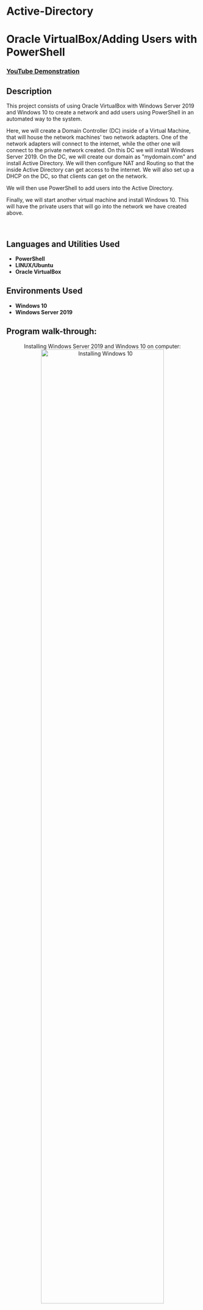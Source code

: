 # Active-Directory<h1> Oracle VirtualBox/Adding Users with PowerShell</h1>

 ### [YouTube Demonstration](https://youtu.be/7eJexJVCqJo)

<h2>Description</h2>
This project consists of using Oracle VirtualBox with Windows Server 2019 and Windows 10 to create a network and add users using PowerShell in an automated way to the system. 


Here, we will create a Domain Controller (DC) inside of a Virtual Machine, that will house the network machines' two network adapters. One of the network adapters will connect to the internet, while the other one will connect to the private network created. On this DC we will install Windows Server 2019.
On the DC, we will create our domain as "mydomain.com" and install Active  Directory. We will then configure NAT and Routing so that the inside Active Directory can get access to the internet.
We will also set up a DHCP on the DC, so that clients can get on the network.

We will then use PowerShell to add users into the Active Directory.

Finally, we will start another virtual machine and install Windows 10. This will have the private users that will go into the network we have created above.


<br />


<h2>Languages and Utilities Used</h2>

- <b>PowerShell</b> 
- <b>LINUX/Ubuntu</b>
- <b>Oracle VirtualBox</b> 

<h2>Environments Used </h2>

- <b>Windows 10</b>
- <b>Windows Server 2019</b>

<h2>Program walk-through:</h2>

<p align="center">
Installing Windows Server 2019 and Windows 10 on computer: <br/>
<img src="https://i.imgur.com/6L1uSQk.png" height="80%" width="80%" alt="Installing Windows 10"/>
 <img src="https://i.imgur.com/LsAdKbM.png" height="80%" width="80%" alt="Installing Windows Server 2019"/>
<br />
<br />
Adding Windows Server 2019 to VirtualBox:
 Here, I am naming the server DC for Domain Controller as well as giving the server 2GB of memory and to run on 3 CPUs <br/>
<img src="https://i.imgur.com/PxOJlXV.png" height="80%" width="80%" alt="Adding WS2019 to VB"/>
<br />
<br />
In settings on the Windows Server 2019, I added on Adapter 1; NAT which will give me access to the outside internet, and then I added Adapter 2; Internal. 
 The internal network will give the clients access to the server: <br/>
<img src="https://i.imgur.com/udpqPbj.png" height="80%" width="80%" alt="WS2019 Settings"/>
<br />
<br />
For the next step, I installed Windows Server 2019 on a VM using VirtualBox:  <br/>
<img src="https://i.imgur.com/mmgnN0o.png" height="80%" width="80%" alt="Installing Windows Server 2019"/>
<br />
<br />
I then set up the NIC (Internal) internet within the network. Marking my IP as 172.016.000.001. My mask 255.255.255.0, and my DNS as pinging itself as 127.000.000.001:  <br/>
<img src="https://i.imgur.com/siTBHIn.png" height="80%" width="80%" alt="VM"/>
<br />
<br />
After setting up the IP address,  I created the Active Directory Domain Controller. Giving it the name "mydomain.com":  <br/>
<img src="https://i.imgur.com/HXmS6g7.png" height="80%" width="80%" alt="VM"/>
 <img src="https://i.imgur.com/YGPw2F2.png" height="80%" width="80%" alt="VM"/>
<br />
<br />
Now it is time to set up an admin account instead of using the one windows provides
 In order to do this, we had to create a new group within the system called "_ADMINS". We then added user mrayas (my name) and moved the user to the admins folder.:  <br/>
<img src="https://i.imgur.com/8jsLNrC.png" height="80%" width="80%" alt="VM"/>
<img src="https://i.imgur.com/Y6F9rGj.png" height="80%" width="80%" alt="VM"/>
Now we will install RAT (Remote Access Server)/NAS (Network Access Translation) in order to allow our client from Windows 10 to be on the network and have access to the internet. :  <br/>
<img src="https://i.imgur.com/2mBfzAC.png" height="80%" width="80%" alt="VM"/>
<img src="https://i.imgur.com/QakoxT5.png" height="80%" width="80%" alt="VM"/>
Following the installation of RAT/NAS, we will set up our DHCP which will allow a client (user) to join our network and sign on. Here, we w ill set the scope from: 172.16.0.100 to 172.16.0.200.
<img src="https://i.imgur.com/G47ArB6.png" height="80%" width="80%" alt="VM"/>
<img src="https://i.imgur.com/XPdMu7E.png" height="80%" width="80%" alt="VM"/>
Ones we have successfully set up our Active Directory Domain Controller, we will use PowerShell in order to add 1,000 random names into our Server. This will serve as the "users" or clients within our organization.



 
</p>

<br />
<br />

<br />
<br />
Observe the wiped disk:  <br/>
<img src="https://i.imgur.com/AeZkvFQ.png" height="80%" width="80%" alt="Disk Sanitization Steps"/>
</p>
<!--
 ```diff
- text in red
+ text in green
! text in orange
# text in gray
@@ text in purple (and bold)@@
```
--!>
